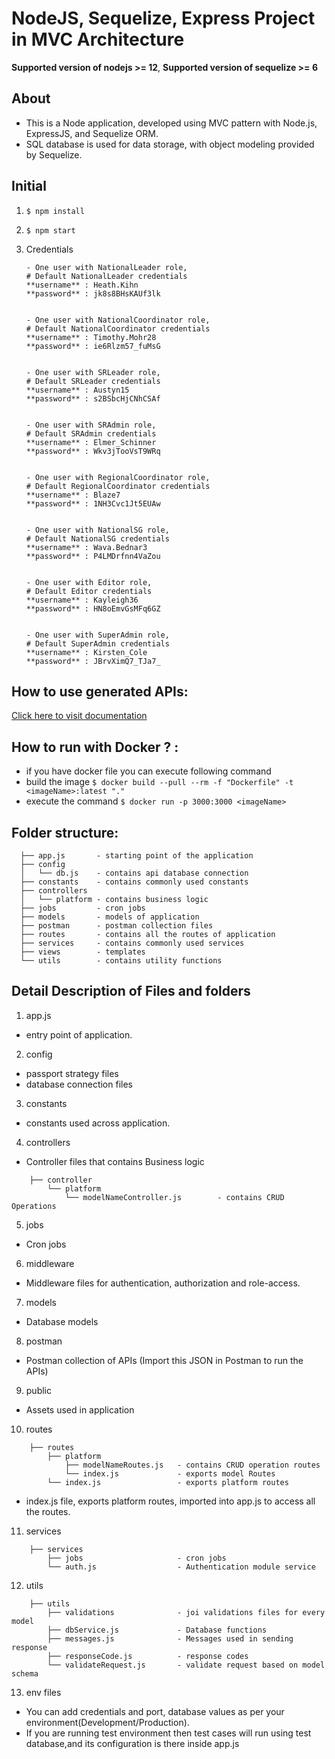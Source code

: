 # NodeJS, Sequelize, Express Project in MVC Architecture

**Supported version of nodejs >= 12**,
**Supported version of sequelize >= 6**

## About 
- This is a Node application, developed using MVC pattern with Node.js, ExpressJS, and Sequelize ORM.
- SQL database is used for data storage, with object modeling provided by Sequelize.

## Initial
1. ```$ npm install```
2. ```$ npm start```
3. Credentials

       - One user with NationalLeader role,
	   # Default NationalLeader credentials
	   **username** : Heath.Kihn
	   **password** : jk8s8BHsKAUf3lk


       - One user with NationalCoordinator role,
	   # Default NationalCoordinator credentials
	   **username** : Timothy.Mohr28
	   **password** : ie6Rlzm57_fuMsG


       - One user with SRLeader role,
	   # Default SRLeader credentials
	   **username** : Austyn15
	   **password** : s2BSbcHjCNhCSAf


       - One user with SRAdmin role,
	   # Default SRAdmin credentials
	   **username** : Elmer_Schinner
	   **password** : Wkv3jTooVsT9WRq


       - One user with RegionalCoordinator role,
	   # Default RegionalCoordinator credentials
	   **username** : Blaze7
	   **password** : 1NH3Cvc1Jt5EUAw


       - One user with NationalSG role,
	   # Default NationalSG credentials
	   **username** : Wava.Bednar3
	   **password** : P4LMDrfnn4VaZou


       - One user with Editor role,
	   # Default Editor credentials
	   **username** : Kayleigh36
	   **password** : HN8oEmvGsMFq6GZ


       - One user with SuperAdmin role,
	   # Default SuperAdmin credentials
	   **username** : Kirsten_Cole
	   **password** : JBrvXimQ7_TJa7_


## How to use generated APIs:
[Click here to visit documentation](<https:///> "API Documentation")

## How to run with Docker ? :
- if you have docker file you can execute following command
- build the image
	```$ docker build --pull --rm -f "Dockerfile" -t <imageName>:latest "." ```
- execute the command
	```$ docker run -p 3000:3000 <imageName> ```


## Folder structure:
```
  ├── app.js       - starting point of the application
  ├── config
  │   └── db.js    - contains api database connection
  ├── constants    - contains commonly used constants 
  ├── controllers               
  │   └── platform - contains business logic
  ├── jobs         - cron jobs
  ├── models       - models of application
  ├── postman      - postman collection files
  ├── routes       - contains all the routes of application
  ├── services     - contains commonly used services
  ├── views        - templates
  └── utils        - contains utility functions    
```

## Detail Description of Files and folders

1. app.js
- entry point of application.

2. config
- passport strategy files
- database connection files

3. constants
- constants used across application.

4. controllers
- Controller files that contains Business logic
```
	├── controller
		└── platform
			└── modelNameController.js        - contains CRUD Operations
```

5. jobs
- Cron jobs

6. middleware
- Middleware files for authentication, authorization and role-access.

7. models
- Database models 

8. postman
- Postman collection of APIs (Import this JSON in Postman to run the APIs)

9. public 
- Assets used in application

10. routes
```
	├── routes
		├── platform
			├── modelNameRoutes.js   - contains CRUD operation routes
			└── index.js             - exports model Routes
		└── index.js                 - exports platform routes

```
- index.js file, exports platform routes, imported into app.js to access all the routes.

11. services
```
	├── services
		├── jobs                     - cron jobs
		└── auth.js                  - Authentication module service

```

12. utils
```
	├── utils
		├── validations              - joi validations files for every model
		├── dbService.js             - Database functions 
		├── messages.js              - Messages used in sending response 
		├── responseCode.js          - response codes 
		└── validateRequest.js       - validate request based on model schema

```

13. env files
- You can add credentials and port, database values as per your environment(Development/Production).
- If you are running test environment then test cases will run using test database,and its configuration is there inside app.js
